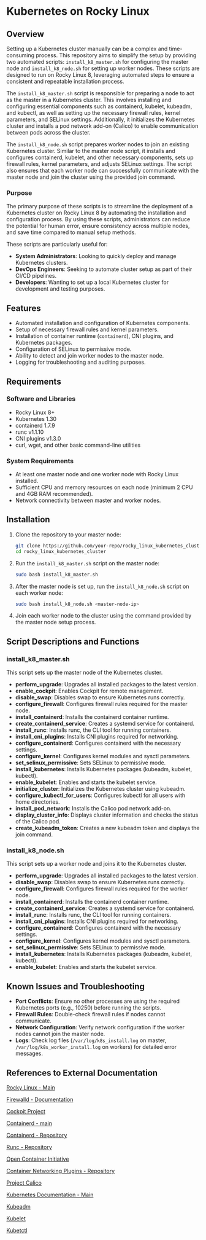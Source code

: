  # Kubernetes on Rocky Linux
 
 ## Overview
 
Setting up a Kubernetes cluster manually can be a complex and time-consuming process. This repository aims to simplify the setup by providing two automated scripts: `install_k8_master.sh` for configuring the master node and `install_k8_node.sh` for setting up worker nodes. These scripts are designed to run on Rocky Linux 8, leveraging automated steps to ensure a consistent and repeatable installation process.

The `install_k8_master.sh` script is responsible for preparing a node to act as the master in a Kubernetes cluster. This involves installing and configuring essential components such as containerd, kubelet, kubeadm, and kubectl, as well as setting up the necessary firewall rules, kernel parameters, and SELinux settings. Additionally, it initializes the Kubernetes cluster and installs a pod network add-on (Calico) to enable communication between pods across the cluster.

The `install_k8_node.sh` script prepares worker nodes to join an existing Kubernetes cluster. Similar to the master node script, it installs and configures containerd, kubelet, and other necessary components, sets up firewall rules, kernel parameters, and adjusts SELinux settings. The script also ensures that each worker node can successfully communicate with the master node and join the cluster using the provided join command.
 
 ### Purpose
 
The primary purpose of these scripts is to streamline the deployment of a Kubernetes cluster on Rocky Linux 8 by automating the installation and configuration process. By using these scripts, administrators can reduce the potential for human error, ensure consistency across multiple nodes, and save time compared to manual setup methods.

These scripts are particularly useful for:

- **System Administrators**: Looking to quickly deploy and manage Kubernetes clusters.
- **DevOps Engineers**: Seeking to automate cluster setup as part of their CI/CD pipelines.
- **Developers**: Wanting to set up a local Kubernetes cluster for development and testing purposes.
 
 ## Features
 
 - Automated installation and configuration of Kubernetes components.
 - Setup of necessary firewall rules and kernel parameters.
 - Installation of container runtime (`containerd`), CNI plugins, and Kubernetes packages.
 - Configuration of SELinux to permissive mode.
 - Ability to detect and join worker nodes to the master node.
 - Logging for troubleshooting and auditing purposes.
 
 ## Requirements
 
 ### Software and Libraries
 
 - Rocky Linux 8+
 - Kubernetes 1.30
 - containerd 1.7.9
 - runc v1.1.10
 - CNI plugins v1.3.0
 - curl, wget, and other basic command-line utilities
 
 ### System Requirements
 
 - At least one master node and one worker node with Rocky Linux installed.
 - Sufficient CPU and memory resources on each node (minimum 2 CPU and 4GB RAM recommended).
 - Network connectivity between master and worker nodes.
 
 ## Installation
 
 1. Clone the repository to your master node:
    ```bash
    git clone https://github.com/your-repo/rocky_linux_kubernetes_cluster.git
    cd rocky_linux_kubernetes_cluster
    ```
 
 2. Run the `install_k8_master.sh` script on the master node:
    ```bash
    sudo bash install_k8_master.sh
    ```
 
 3. After the master node is set up, run the `install_k8_node.sh` script on each worker node:
    ```bash
    sudo bash install_k8_node.sh <master-node-ip>
    ```
 
 4. Join each worker node to the cluster using the command provided by the master node setup process.
 
 ## Script Descriptions and Functions
 
 ### install_k8_master.sh
 
 This script sets up the master node of the Kubernetes cluster.
 
 - **perform_upgrade**: Upgrades all installed packages to the latest version.
 - **enable_cockpit**: Enables Cockpit for remote management.
 - **disable_swap**: Disables swap to ensure Kubernetes runs correctly.
 - **configure_firewall**: Configures firewall rules required for the master node.
 - **install_containerd**: Installs the containerd container runtime.
 - **create_containerd_service**: Creates a systemd service for containerd.
 - **install_runc**: Installs runc, the CLI tool for running containers.
 - **install_cni_plugins**: Installs CNI plugins required for networking.
 - **configure_containerd**: Configures containerd with the necessary settings.
 - **configure_kernel**: Configures kernel modules and sysctl parameters.
 - **set_selinux_permissive**: Sets SELinux to permissive mode.
 - **install_kubernetes**: Installs Kubernetes packages (kubeadm, kubelet, kubectl).
 - **enable_kubelet**: Enables and starts the kubelet service.
 - **initialize_cluster**: Initializes the Kubernetes cluster using kubeadm.
 - **configure_kubectl_for_users**: Configures kubectl for all users with home directories.
 - **install_pod_network**: Installs the Calico pod network add-on.
 - **display_cluster_info**: Displays cluster information and checks the status of the Calico pod.
 - **create_kubeadm_token**: Creates a new kubeadm token and displays the join command.
 
 ### install_k8_node.sh
 
 This script sets up a worker node and joins it to the Kubernetes cluster.
 
 - **perform_upgrade**: Upgrades all installed packages to the latest version.
 - **disable_swap**: Disables swap to ensure Kubernetes runs correctly.
 - **configure_firewall**: Configures firewall rules required for the worker node.
 - **install_containerd**: Installs the containerd container runtime.
 - **create_containerd_service**: Creates a systemd service for containerd.
 - **install_runc**: Installs runc, the CLI tool for running containers.
 - **install_cni_plugins**: Installs CNI plugins required for networking.
 - **configure_containerd**: Configures containerd with the necessary settings.
 - **configure_kernel**: Configures kernel modules and sysctl parameters.
 - **set_selinux_permissive**: Sets SELinux to permissive mode.
 - **install_kubernetes**: Installs Kubernetes packages (kubeadm, kubelet, kubectl).
 - **enable_kubelet**: Enables and starts the kubelet service.
 
 ## Known Issues and Troubleshooting
 
 - **Port Conflicts**: Ensure no other processes are using the required Kubernetes ports (e.g., 10250) before running the scripts.
 - **Firewall Rules**: Double-check firewall rules if nodes cannot communicate.
 - **Network Configuration**: Verify network configuration if the worker nodes cannot join the master node.
 - **Logs**: Check log files (`/var/log/k8s_install.log` on master, `/var/log/k8s_worker_install.log` on workers) for detailed error messages.
 
 ## References to External Documentation

[Rocky Linux - Main](https://rockylinux.org)

[Firewalld - Documentation](https://firewalld.org/documentation/concepts.html)

[Cockpit Project](https://cockpit-project.org)

[Containerd - main](https://containerd.io)

[Containerd - Repository](https://github.com/containerd/containerd)

[Runc - Repository](https://github.com/opencontainers/runc)

[Open Container Initiative](https://opencontainers.org)

[Container Networking Plugins - Repository](https://github.com/containernetworking/plugins)

[Project Calico](https://docs.tigera.io)
 
[Kubernetes Documentation - Main](https://kubernetes.io/docs/home/#)

[Kubeadm](https://kubernetes.io/docs/setup/production-environment/tools/kubeadm/install-kubeadm/)

[Kubelet](https://kubernetes.io/docs/reference/command-line-tools-reference/kubelet/)

[Kubetctl](https://kubernetes.io/docs/reference/kubectl/)